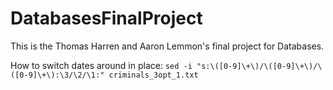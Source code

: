 # DatabasesFinalProject
This is the Thomas Harren and Aaron Lemmon's final project for Databases.


How to switch dates around in place:
`sed -i "s:\([0-9]\+\)/\([0-9]\+\)/\([0-9]\+\):\3/\2/\1:" criminals_3opt_1.txt`
